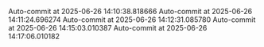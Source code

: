 
Auto-commit at 2025-06-26 14:10:38.818666
Auto-commit at 2025-06-26 14:11:24.696274
Auto-commit at 2025-06-26 14:12:31.085780
Auto-commit at 2025-06-26 14:15:03.010387
Auto-commit at 2025-06-26 14:17:06.010182
